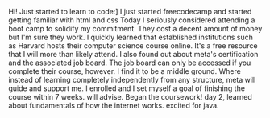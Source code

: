 Hi! Just started to learn to code:]
I just started freecodecamp and started getting familiar with html and css
Today I seriously considered attending a boot camp to solidify my commitment. They cost a decent amount of money but I'm sure they work. I quickly learned that established institutions such as Harvard hosts their computer science course online. It's a free resource that I will more than likely attend. I also found out about meta's certification and the associated job board. The job board can only be accessed if you complete their course, however. I find it to be a middle ground. Where instead of learning completely independently from any structure, meta will guide and support me. I enrolled and I set myself a goal of finishing the course within 7 weeks. will advise.
Began the coursework!
day 2, learned about fundamentals of how the internet works. excited for java.
